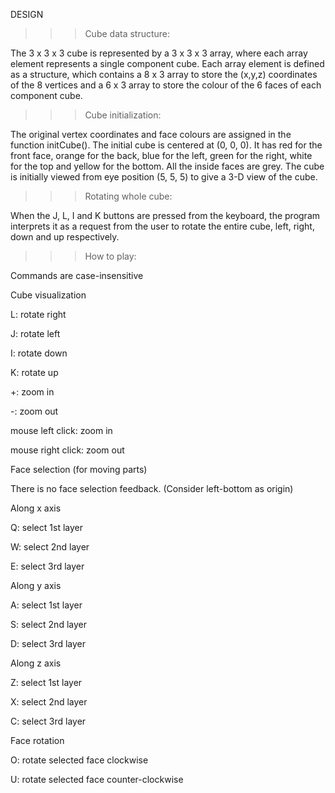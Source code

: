 DESIGN

>>> Cube data structure:

The 3 x 3 x 3 cube is represented by a 3 x 3 x 3 array, where each array element represents a single component cube. Each array element is defined as a structure, which contains a 8 x 3 array to store the (x,y,z) coordinates of the 8 vertices and a 6 x 3 array to store the colour of the 6 faces of each component cube.

>>> Cube initialization:

The original vertex coordinates and face colours are assigned in the function initCube(). The initial cube is centered at (0, 0, 0). It has red for the front face, orange for the back, blue for the left, green for the right, white for the top and yellow for the bottom. All the inside faces are grey. The cube is initially viewed from eye position (5, 5, 5) to give a 3-D view of the cube.

>>> Rotating whole cube:

When the J, L, I and K buttons are pressed from the keyboard, the program interprets it as a request from the user to rotate the entire cube, left, right, down and up respectively. 

>>> How to play:

Commands are case-insensitive

Cube visualization

L: rotate right

J: rotate left

I: rotate down

K: rotate up

+: zoom in

-: zoom out

mouse left click: zoom in

mouse right click: zoom out

Face selection (for moving parts)

There is no face selection feedback. (Consider left-bottom as origin)

Along x axis

Q: select 1st layer

W: select 2nd layer

E: select 3rd layer

Along y axis

A: select 1st layer

S: select 2nd layer

D: select 3rd layer

Along z axis

Z: select 1st layer

X: select 2nd layer

C: select 3rd layer

Face rotation

O: rotate selected face clockwise

U: rotate selected face counter-clockwise
